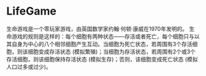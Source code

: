 # LifeGame
生命游戏是一个零玩家游戏，由英国数学家约翰·何顿·康威在1970年发明的。 生命游戏的规则是这样的：每个细胞有两种状态——存活或者死亡，每个细胞只与以其自身为中心的八个相邻细胞产生互动。当细胞为死亡状态，若周围有3个存活细胞，则该细胞变成存活状态 (模拟繁殖)；当细胞为存活状态，若周围有2个或3个存活细胞，则该细胞保持存活状态 (模拟生存)；否则，该细胞变成死亡状态 (模拟人口过多或过少)。

